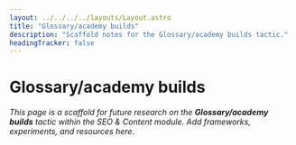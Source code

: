 ```yaml
---
layout: ../../../../layouts/Layout.astro
title: "Glossary/academy builds"
description: "Scaffold notes for the Glossary/academy builds tactic."
headingTracker: false
---
```

# Glossary/academy builds

_This page is a scaffold for future research on the **Glossary/academy builds** tactic within the SEO & Content module. Add frameworks, experiments, and resources here._
